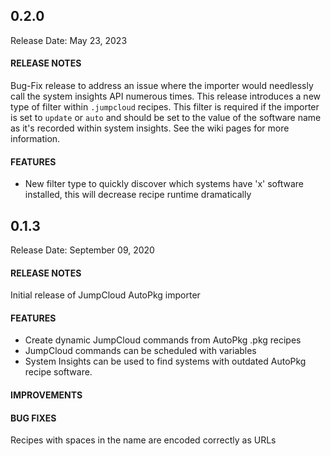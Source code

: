 ## 0.2.0

Release Date: May 23, 2023

#### RELEASE NOTES

Bug-Fix release to address an issue where the importer would needlessly call the system insights API numerous times. This release introduces a new type of filter within `.jumpcloud` recipes. This filter is required if the importer is set to `update` or `auto` and should be set to the value of the software name as it's recorded within system insights. See the wiki pages for more information.

#### FEATURES

- New filter type to quickly discover which systems have 'x' software installed, this will decrease recipe runtime dramatically

## 0.1.3

Release Date: September 09, 2020

#### RELEASE NOTES

Initial release of JumpCloud AutoPkg importer

#### FEATURES

- Create dynamic JumpCloud commands from AutoPkg .pkg recipes
- JumpCloud commands can be scheduled with variables
- System Insights can be used to find systems with outdated AutoPkg recipe software.

#### IMPROVEMENTS

#### BUG FIXES

Recipes with spaces in the name are encoded correctly as URLs

